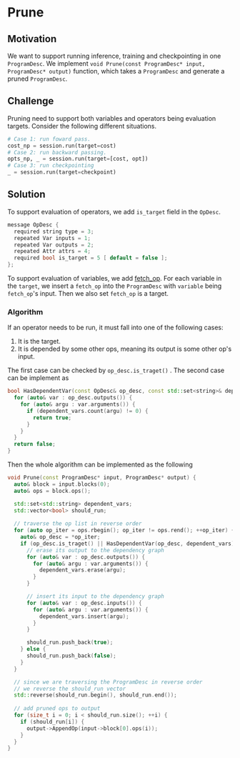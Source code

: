 # Prune

## Motivation

We want to support running inference, training and checkpointing in one `ProgramDesc`. We implement 
`void Prune(const ProgramDesc* input, ProgramDesc* output)` function, which takes a `ProgramDesc`
and generate a pruned `ProgramDesc`.

## Challenge

Pruning need to support both variables and operators being evaluation targets. Consider the following
different situations.

```python
# Case 1: run foward pass.
cost_np = session.run(target=cost)
# Case 2: run backward passing.
opts_np, _ = session.run(target=[cost, opt])
# Case 3: run checkpointing
_ = session.run(target=checkpoint)
```

## Solution

To support evaluation of operators, we add `is_target` field in the `OpDesc`.

```c++
message OpDesc {
  required string type = 3;
  repeated Var inputs = 1;
  repeated Var outputs = 2;
  repeated Attr attrs = 4;
  required bool is_target = 5 [ default = false ];
};
```

To support evaluation of variables, we add [fetch_op](https://github.com/PaddlePaddle/Paddle/pull/4599).
For each variable in the `target`, we insert a `fetch_op` into the `ProgramDesc` with `variable` being
`fetch_op`'s input. Then we also set `fetch_op` is a target.

### Algorithm

If an operator needs to be run, it must fall into one of the following cases:

1. It is the target.
2. It is depended by some other ops, meaning its output is some other op's input.

The first case can be checked by `op_desc.is_traget()` . The second case can be implement as

```c++
bool HasDependentVar(const OpDesc& op_desc, const std::set<string>& dependent_vars) {
  for (auto& var : op_desc.outputs()) {
    for (auto& argu : var.arguments()) {
      if (dependent_vars.count(argu) != 0) {
        return true;
      }
    }
  }
  return false;
}
```



Then the whole algorithm can be implemented as the following

```c++
void Prune(const ProgramDesc* input, ProgramDesc* output) {
  auto& block = input.blocks(0);
  auto& ops = block.ops();

  std::set<std::string> dependent_vars;
  std::vector<bool> should_run;
  
  // traverse the op list in reverse order
  for (auto op_iter = ops.rbegin(); op_iter != ops.rend(); ++op_iter) {
    auto& op_desc = *op_iter;
    if (op_desc.is_traget() || HasDependentVar(op_desc, dependent_vars)) {
      // erase its output to the dependency graph
      for (auto& var : op_desc.outputs()) {
        for (auto& argu : var.arguments()) {
          dependent_vars.erase(argu);
        }
      }

      // insert its input to the dependency graph
      for (auto& var : op_desc.inputs()) {
        for (auto& argu : var.arguments()) {
          dependent_vars.insert(argu);
        }
      }

      should_run.push_back(true);
    } else {
      should_run.push_back(false);
    }
  }

  // since we are traversing the ProgramDesc in reverse order
  // we reverse the should_run vector
  std::reverse(should_run.begin(), should_run.end());
  
  // add pruned ops to output
  for (size_t i = 0; i < should_run.size(); ++i) {
    if (should_run[i]) {
      output->AppendOp(input->block[0].ops(i));
    }
  }
}
```
